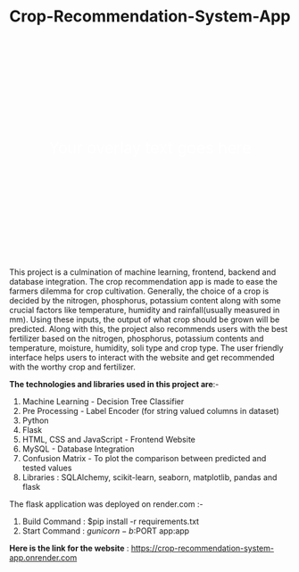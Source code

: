 ﻿# Crop-Recommendation-System-App
 
<div style="background-image: url('(https://github.com/Aarathi1535/Crop-Recommendation-System-App/blob/main/crop-recommend.png)'); height: 400px; width: 100%; display: flex; align-items: center; justify-content: center; text-align: center; color: white; font-size: 2em; background-size: cover;">
    <p>Your overlay text goes here</p>
</div>

This project is a culmination of machine learning, frontend, backend and database integration.
The crop recommendation app is made to ease the farmers dilemma for crop cultivation. Generally, the choice of a crop is decided by the nitrogen, phosphorus, potassium content along with some crucial factors like temperature, humidity and rainfall(usually measured in mm). 
Using these inputs, the output of what crop should be grown will be predicted.
Along with this, the project also recommends users with the best fertilizer based on the nitrogen, phosphorus, potassium contents and temperature, moisture, humidity, soli type and crop type. The user friendly interface helps users to interact with the website and get recommended with the worthy crop and fertilizer.

**The technologies and libraries used in this project are**:-
1. Machine Learning - Decision Tree Classifier
2. Pre Processing - Label Encoder (for string valued columns in dataset)
3. Python
4. Flask
5. HTML, CSS and JavaScript - Frontend Website
6. MySQL - Database Integration
7. Confusion Matrix - To plot the comparison between predicted and tested values
8. Libraries : SQLAlchemy, scikit-learn, seaborn, matplotlib, pandas and flask

The flask application was deployed on render.com :-
1. Build Command : $pip install -r requirements.txt
2. Start Command : $gunicorn -b :$PORT app:app

**Here is the link for the website** : https://crop-recommendation-system-app.onrender.com
